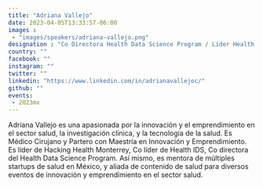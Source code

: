 ```yaml
---
title: "Adriana Vallejo"
date: 2023-04-05T13:33:57-06:00
images : 
 - "images/speakers/adriana-vallejo.png"
designation : "Co Directora Health Data Science Program / Líder Health IDS"
country: ""
facebook: ""
instagram: ""
twitter: ""
linkedin: "https://www.linkedin.com/in/adrianavallejoc/"
github: ""
events: 
 - 2023mx
---
```


Adriana Vallejo es una apasionada por la innovación y el emprendimiento en el sector salud, la investigación clínica, y la tecnología de la salud. Es Médico Cirujano y Partero con Maestría en Innovación y Emprendimiento. Es líder de Hacking Health Monterrey, Co líder de Health IDS, Co directora del Health Data Science Program. Así mismo, es mentora de múltiples startups de salud en México, y aliada de contenido de salud para diversos eventos de innovación y emprendimiento en el sector salud.

